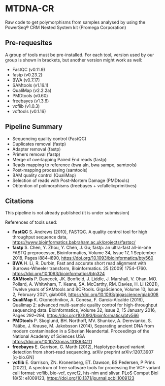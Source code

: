 # MTDNA-CR
Raw code to get polymorphisms from samples analysed by using the PowerSeq® CRM Nested System kit (Promega Corporation)

## Pre-requesites
A group of tools must be pre-installed. For each tool, version used by our group is shown in brackets, but another version might work as well:
- FastQC (v0.11.9)
- fastp (v0.23.2)
- BWA (v0.7.17)
- SAMtools (v1.16.1)
- QualiMap (v2.2.2a)
- PMDtools (v0.60)
- freebayes (v1.3.6)
- vcflib (v1.0.3)
- vcftools (v0.1.16)

## Pipeline Summary

- Sequencing quality control (FastQC)
- Duplicates removal (fastp)
- Adapter removal (fastp)
- Primers removal (fastp)
- Merge of overlapping Paired End reads (fastp)
- Reads mapping to reference (bwa aln, bwa sampe, samtools)
- Post-mapping processing (samtools)
- BAM quality control (QualiMap)
- Selection of reads with Post-Mortem Damage (PMDtools)
- Obtention of polimorphisms (freebayes + vcfallelicprimitives)

## Citations

This pipeline is not already published (it is under submission)

References of tools used:
- **FastQC** S. Andrews (2010), FASTQC. A quality control tool for high throughput sequence data, https://www.bioinformatics.babraham.ac.uk/projects/fastqc/
- **fastp** S. Chen, Y. Zhou, Y. Chen, J. Gu; fastp: an ultra-fast all-in-one FASTQ preprocessor, Bioinformatics, Volume 34, Issue 17, 1 September 2018, Pages i884–i890, https://doi.org/10.1093/bioinformatics/bty560
- **BWA** H. Li, R. Durbin, Fast and accurate short read alignment with Burrows-Wheeler transform, Bioinformatics. 25 (2009) 1754–1760. https://doi.org/10.1093/bioinformatics/btp324
- **SAMtools** P. Danecek, JK. Bonfield, J. Liddle, J. Marshall, V. Ohan, MO. Pollard, A. Whitwham, T. Keane, SA. McCarthy, RM. Davies, H. Li (2021), Twelve years of SAMtools and BCFtools. GigaScience, Volume 10, Issue 2, February 2021, giab008, https://doi.org/10.1093/gigascience/giab008
- **QualiMap** K. Okonechnikov, A. Conesa, F. García-Alcalde (2016), Qualimap 2: advanced multi-sample quality control for high-throughput sequencing data.  Bioinformatics, Volume 32, Issue 2, 15 January 2016, Pages 292–294, https://doi.org/10.1093/bioinformatics/btv566
- **PMDtools** P. Skoglund, BH. Northoff, MV. Shunkov, A. Derevianko, S. Pääbo, J. Krause, M. Jakobsson (2014), Separating ancient DNA from modern contamination in a Siberian Neandertal. Proceedings of the National Academy of Sciences USA https://doi.org/10.1073/pnas.1318934111
- **freebayes** E. Garrison, G. Marth (2012), Haplotype-based variant detection from short-read sequencing. arXiv preprint arXiv:1207.3907 [q-bio.GN]
- **vcflib** E. Garrison, ZN. Kronenberg, ET. Dawson, BS Pedersen, P Prins (2022), A spectrum of free software tools for processing the VCF variant call format: vcflib, bio-vcf, cyvcf2, hts-nim and slivar. PLoS Comput Biol 18(5): e1009123, https://doi.org/10.1371/journal.pcbi.1009123

